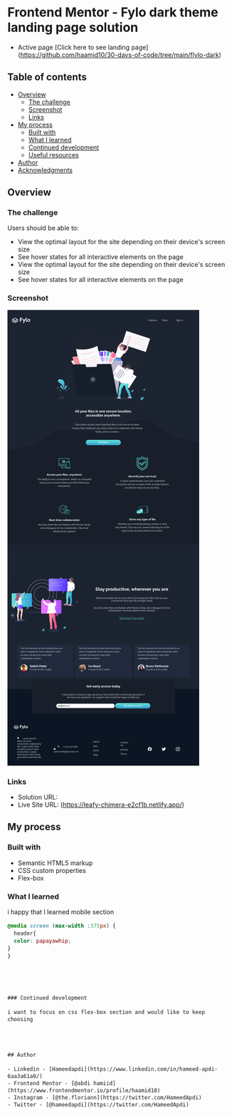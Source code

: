 # Frontend Mentor - Fylo dark theme landing page solution

  - Active page [Click here to see landing page] (https://github.com/haamid10/30-days-of-code/tree/main/flylo-dark)  

## Table of contents

- [Overview](#overview)
  - [The challenge](#the-challenge)
  - [Screenshot](#screenshot)
  - [Links](#links)
- [My process](#my-process)
  - [Built with](#built-with)
  - [What I learned](#what-i-learned)
  - [Continued development](#continued-development)
  - [Useful resources](#useful-resources)
- [Author](#author)
- [Acknowledgments](#acknowledgments)


## Overview

### The challenge

Users should be able to:

- View the optimal layout for the site depending on their device's screen size
- See hover states for all interactive elements on the page
- View the optimal layout for the site depending on their device's screen size
- See hover states for all interactive elements on the page


### Screenshot

<img src="./FireShot.png" alt="">



### Links

- Solution URL: 
- Live Site URL: (https://leafy-chimera-e2cf1b.netlify.app/)

## My process

### Built with

- Semantic HTML5 markup
- CSS custom properties
- Flex-box



### What I learned

i happy that I learned mobile section



```css
@media screen (max-width :375px) {
  header{
  color: papayawhip;
}
}
```

```




### Continued development

i want to focus on css flex-box section and would like to keep choosing




## Author

- Linkedin - [Hameedapdi](https://www.linkedin.com/in/hameed-apdi-6aa3a61a0/)
- Frontend Mentor - [@abdi hamiid](https://www.frontendmentor.io/profile/haamid10)
- Instagram - [@the.floriann](https://twitter.com/HameedApdi)
- Twitter - [@hameedapdi](https://twitter.com/HameedApdi)




